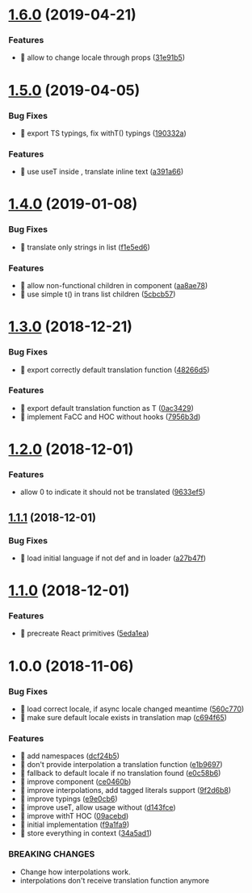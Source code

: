 # [1.6.0](https://github.com/streamich/use-/compare/v1.5.0...v1.6.0) (2019-04-21)


### Features

* 🎸 allow to change locale through props ([31e91b5](https://github.com/streamich/use-/commit/31e91b5))

# [1.5.0](https://github.com/streamich/use-/compare/v1.4.0...v1.5.0) (2019-04-05)


### Bug Fixes

* 🐛 export TS typings, fix withT() typings ([190332a](https://github.com/streamich/use-/commit/190332a))


### Features

* 🎸 use useT inside <Trans>, translate inline text ([a391a66](https://github.com/streamich/use-/commit/a391a66))

# [1.4.0](https://github.com/streamich/use-/compare/v1.3.0...v1.4.0) (2019-01-08)


### Bug Fixes

* 🐛 translate only strings in <Trans> list ([f1e5ed6](https://github.com/streamich/use-/commit/f1e5ed6))


### Features

* 🎸 allow non-functional children in <Trans> component ([aa8ae78](https://github.com/streamich/use-/commit/aa8ae78))
* 🎸 use simple t() in trans list children ([5cbcb57](https://github.com/streamich/use-/commit/5cbcb57))

# [1.3.0](https://github.com/streamich/use-/compare/v1.2.0...v1.3.0) (2018-12-21)


### Bug Fixes

* 🐛 export correctly default translation function ([48266d5](https://github.com/streamich/use-/commit/48266d5))


### Features

* 🎸 export default translation function as T ([0ac3429](https://github.com/streamich/use-/commit/0ac3429))
* 🎸 implement FaCC and HOC without hooks ([7956b3d](https://github.com/streamich/use-/commit/7956b3d))

# [1.2.0](https://github.com/streamich/use-/compare/v1.1.1...v1.2.0) (2018-12-01)


### Features

* allow 0 to indicate it should not be translated ([9633ef5](https://github.com/streamich/use-/commit/9633ef5))

## [1.1.1](https://github.com/streamich/use-/compare/v1.1.0...v1.1.1) (2018-12-01)


### Bug Fixes

* 🐛 load initial language if not def and in loader ([a27b47f](https://github.com/streamich/use-/commit/a27b47f))

# [1.1.0](https://github.com/streamich/use-/compare/v1.0.0...v1.1.0) (2018-12-01)


### Features

* 🎸 precreate React primitives ([5eda1ea](https://github.com/streamich/use-/commit/5eda1ea))

# 1.0.0 (2018-11-06)


### Bug Fixes

* 🐛 load correct locale, if async locale changed meantime ([560c770](https://github.com/streamich/use-/commit/560c770))
* 🐛 make sure default locale exists in translation map ([c694f65](https://github.com/streamich/use-/commit/c694f65))


### Features

* 🎸 add namespaces ([dcf24b5](https://github.com/streamich/use-/commit/dcf24b5))
* 🎸 don't provide interpolation a translation function ([e1b9697](https://github.com/streamich/use-/commit/e1b9697))
* 🎸 fallback to default locale if no translation found ([e0c58b6](https://github.com/streamich/use-/commit/e0c58b6))
* 🎸 improve <Trans> component ([ce0460b](https://github.com/streamich/use-/commit/ce0460b))
* 🎸 improve interpolations, add tagged literals support ([9f2d6b8](https://github.com/streamich/use-/commit/9f2d6b8))
* 🎸 improve typings ([e9e0cb6](https://github.com/streamich/use-/commit/e9e0cb6))
* 🎸 improve useT, allow usage without <Provider> ([d143fce](https://github.com/streamich/use-/commit/d143fce))
* 🎸 improve withT HOC ([09acebd](https://github.com/streamich/use-/commit/09acebd))
* 🎸 initial implementation ([f9a1fa9](https://github.com/streamich/use-/commit/f9a1fa9))
* 🎸 store everything in context ([34a5ad1](https://github.com/streamich/use-/commit/34a5ad1))


### BREAKING CHANGES

* Change how interpolations work.
* interpolations don't receive translation function anymore
